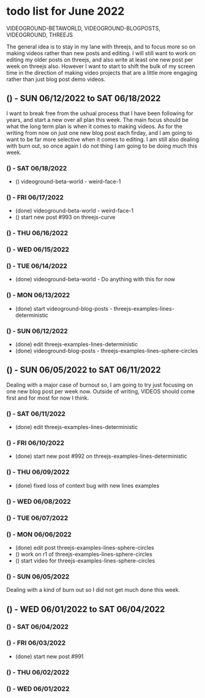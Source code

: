 # todo list for June 2022

VIDEOGROUND-BETAWORLD, VIDEOGROUND-BLOGPOSTS, VIDEOGROUND, THREEJS

The general idea is to stay in my lane with threejs, and to focus more so on making videos rather than new posts and editing. I will still want to work on editing my older posts on threejs, and also write at least one new post per week on threejs also. However I want to start to shift the bulk of my screen time in the direction of making video projects that are a little more engaging rather than just blog post demo videos.

<!-- ////////// //////////
    WEEK 3
/////////////// ///////-->

## () - SUN 06/12/2022 to  SAT 06/18/2022

I want to break free from the ushual process that I have been following for years, and start a new over all plan this week. The main focus should be what the long term plan is when it comes to making videos. As for the writing from now on just one new blog post each firday, and I am going to want to be far more selective when it comes to editing. I am still also dealing with burn out, so once again I do not thing I am going to be doing much this week.

### () - SAT 06/18/2022
* () videoground-beta-world - weird-face-1

### () - FRI 06/17/2022
* (done) videoground-beta-world - weird-face-1
* () start new post #993 on threejs-curve

### () - THU 06/16/2022

### () - WED 06/15/2022

### () - TUE 06/14/2022
* (done) videoground-beta-world - Do anything with this for now

### () - MON 06/13/2022
* (done) start videoground-blog-posts - threejs-examples-lines-deterministic

### () - SUN 06/12/2022
* (done) edit threejs-examples-lines-deterministic
* (done) videoground-blog-posts - threejs-examples-lines-sphere-circles

<!-- ////////// //////////
    WEEK 2
/////////////// ///////-->

## () - SUN 06/05/2022 to  SAT 06/11/2022

Dealing with a major case of burnout so, I am going to try just focusing on one new blog post per week now. Outside of writing, VIDEOS should come first and for most for now I think.

### () - SAT 06/11/2022
* (done) edit threejs-examples-lines-deterministic

### () - FRI 06/10/2022
* (done) start new post #992 on threejs-examples-lines-deterministic

### () - THU 06/09/2022
* (done) fixed loss of context bug with new lines examples

### () - WED 06/08/2022

### () - TUE 06/07/2022

### () - MON 06/06/2022
* (done) edit post threejs-examples-lines-sphere-circles
* () work on r1 of threejs-examples-lines-sphere-circles
* () start video for threejs-examples-lines-sphere-circles

### () - SUN 06/05/2022

<!-- ////////// //////////
    WEEK 1
/////////////// ///////-->

Dealing with a kind of burn out so I did not get much done this week.

## () - WED 06/01/2022 to  SAT 06/04/2022

### () - SAT 06/04/2022

### () - FRI 06/03/2022
* (done) start new post #991

### () - THU 06/02/2022

### () - WED 06/01/2022
